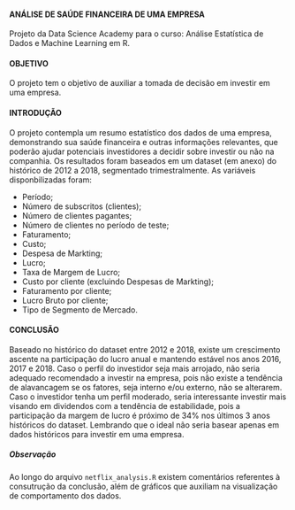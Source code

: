 #### ANÁLISE DE SAÚDE FINANCEIRA DE UMA EMPRESA
Projeto da Data Science Academy para o curso: Análise Estatística de Dados e Machine Learning em R.

#### OBJETIVO
O projeto tem o objetivo de auxiliar a tomada de decisão em investir em uma empresa.

#### INTRODUÇÃO
O projeto contempla um resumo estatístico dos dados de uma empresa, demonstrando sua saúde financeira e outras informações relevantes, que poderão ajudar potenciais investidores a decidir sobre investir ou não na companhia. Os resultados foram baseados em um dataset (em anexo) do histórico de 2012 a 2018, segmentado trimestralmente. As variáveis disponbilizadas foram:
* Período;
* Número de subscritos (clientes);
* Número de clientes pagantes;
* Número de clientes no período de teste;
* Faturamento;
* Custo;
* Despesa de Markting;
* Lucro;
* Taxa de Margem de Lucro;
* Custo por cliente (excluindo Despesas de Markting);
* Faturamento por cliente;
* Lucro Bruto por cliente;
* Tipo de Segmento de Mercado.

#### CONCLUSÃO
Baseado no histórico do dataset entre 2012 e 2018, existe um crescimento ascente na participação do lucro anual e mantendo estável nos anos 2016, 2017 e 2018. Caso o perfil do investidor seja mais arrojado, não seria adequado recomendado a investir na empresa, pois não existe a tendência de alavancagem se os fatores, seja interno e/ou externo, não se alterarem. Caso o investidor tenha um perfil moderado, seria interessante investir mais visando em dividendos com a tendência de estabilidade, pois a participação da margem de lucro é próximo de 34% nos últimos 3 anos históricos do dataset. Lembrando que o ideal não seria basear apenas em dados históricos para investir em uma empresa.

##### Observação
Ao longo do arquivo ```netflix_analysis.R``` existem comentários referentes à consutrução da conclusão, além de gráficos que auxiliam na visualização de comportamento dos dados. 
